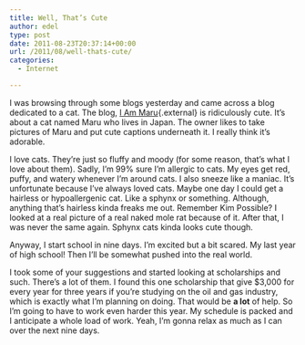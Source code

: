 ```yaml
---
title: Well, That’s Cute
author: edel
type: post
date: 2011-08-23T20:37:14+00:00
url: /2011/08/well-thats-cute/
categories:
  - Internet

---
```

I was browsing through some blogs yesterday and came across a blog dedicated to a cat. The blog, [I Am Maru][1]{.external} is ridiculously cute. It&#8217;s about a cat named Maru who lives in Japan. The owner likes to take pictures of Maru and put cute captions underneath it. I really think it&#8217;s adorable.

I love cats. They&#8217;re just so fluffy and moody (for some reason, that&#8217;s what I love about them). Sadly, I&#8217;m 99% sure I&#8217;m allergic to cats. My eyes get red, puffy, and watery whenever I&#8217;m around cats. I also sneeze like a maniac. It&#8217;s unfortunate because I&#8217;ve always loved cats. Maybe one day I could get a hairless or hypoallergenic cat. Like a sphynx or something. Although, anything that&#8217;s hairless kinda freaks me out. Remember Kim Possible? I looked at a real picture of a real naked mole rat because of it. After that, I was never the same again. Sphynx cats kinda looks cute though.

Anyway, I start school in nine days. I&#8217;m excited but a bit scared. My last year of high school! Then I&#8217;ll be somewhat pushed into the real world.

I took some of your suggestions and started looking at scholarships and such. There&#8217;s a lot of them. I found this one scholarship that give $3,000 for every year for three years if you&#8217;re studying on the oil and gas industry, which is exactly what I&#8217;m planning on doing. That would be **a lot** of help. So I&#8217;m going to have to work even harder this year. My schedule is packed and I anticipate a whole load of work. Yeah, I&#8217;m gonna relax as much as I can over the next nine days.

<ol class="footnote">
</ol>

 [1]: http://sisinmaru.blog17.fc2.com/